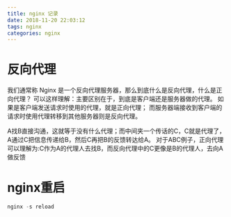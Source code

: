 ```yaml
---
title: nginx 记录
date: 2018-11-20 22:03:12
tags: nginx
categories: nginx
---
```


# 反向代理
我们通常称 Nginx 是一个反向代理服务器，那么到底什么是反向代理，什么是正向代理？<!--more-->
可以这样理解：主要区别在于，到底是客户端还是服务器做的代理。
如果是客户端发送请求时使用的代理，就是正向代理；
而服务器端接收到客户端的请求时使用代理转移到其他服务器则是反向代理。

A找B直接沟通，这就等于没有什么代理；而中间夹一个传话的C，C就是代理了，A通过C把信息传递给B，然后C再把B的反馈转达给A。
对于ABC例子，正向代理可以理解为:C作为A的代理人去找B，而反向代理中的C更像是B的代理人，去向A做反馈

# nginx重启

```java
nginx -s reload
```

